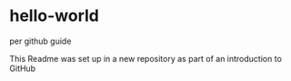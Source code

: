 # hello-world
per github guide

This Readme was set up in a new repository as part of an introduction to GitHub
